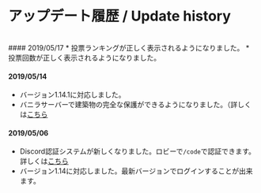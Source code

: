 # アップデート履歴 / Update history

<br>
#### 2019/05/17
 * 投票ランキングが正しく表示されるようになりました。
 * 投票回数が正しく表示されるようになりました。  
 

#### 2019/05/14
 * バージョン1.14.1に対応しました。
 * バニラサーバーで建築物の完全な保護ができるようになりました。（詳しくは[こちら](build_protection.md)  
 

#### 2019/05/06
 * Discord認証システムが新しくなりました。ロビーで``/code``で認証できます。詳しくは[こちら](discord.md)
 * バージョン1.14に対応しました。最新バージョンでログインすることが出来ます。
